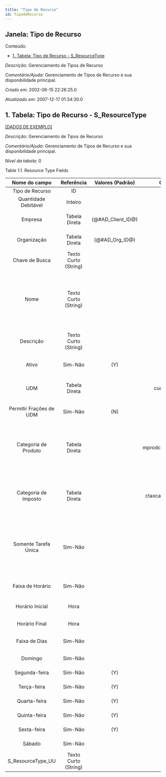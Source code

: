 ```yaml
---
title: "Tipo de Recurso"
id: TipodeRecurso
---
```

<div id="d243174e1" class="section chapter">

<div class="titlepage">

<div>

<div>

## Janela: Tipo de Recurso

</div>

</div>

</div>

<div class="toc">

<div class="toc-title">

Conteúdo:

</div>

  - <span class="section">[1. Tabela: Tipo de Recurso -
    S\_ResourceType](#d243174e22)</span>

</div>

<span class="emphasis">*Descrição:* </span> Gerenciamento de Tipos de
Recurso

<span class="emphasis">*Comentário/Ajuda:* </span>Gerenciamento de Tipos
de Recurso e sua disponibilidade principal.

<span class="emphasis"> *Criado em:* </span>2002-06-15 22:26:25.0

<span class="emphasis">*Atualizado em:* </span>2007-12-17 01:34:30.0

<div id="d243174e22" class="section section">

<div class="titlepage">

<div>

<div>

## 1. Tabela: Tipo de Recurso - S\_ResourceType

</div>

</div>

</div>

[\[DADOS DE EXEMPLO\]](data/S_ResourceType_data)

<span class="emphasis">*Descrição:*</span> Gerenciamento de Tipos de
Recurso

<span class="emphasis">*Comentário/Ajuda:* </span> Gerenciamento de
Tipos de Recurso e sua disponibilidade principal.

<span class="emphasis">*Nível da tabela:* </span>0

</div>

<div id="d243174e39" class="table">

<div class="table-title">

Table 1.1. Resource Type
Fields

</div>

<div class="table-contents">

|      Nome do campo      |      Referência      |   Valores (Padrão)   |       Chave restritiva       |                Regra de validação                |                            Descrição                             |                                                                  Comentário/Ajuda                                                                  |
| :---------------------: | :------------------: | :------------------: | :--------------------------: | :----------------------------------------------: | :--------------------------------------------------------------: | :------------------------------------------------------------------------------------------------------------------------------------------------: |
|     Tipo de Recurso     |          ID          |                      |                              |                                                  |                                                                  |                                                                                                                                                    |
|  Quantidade Debitável   |       Inteiro        |                      |                              |                                                  |                                                                  |                                                                                                                                                    |
|         Empresa         |    Tabela Direta     | (@\#AD\_Client\_ID@) |                              |        AD\_Client.AD\_Client\_ID \< \> 0         |                (semelhante ao primeiro relatório)                |                                                                (ver o mesmo acima)                                                                 |
|       Organização       |    Tabela Direta     |  (@\#AD\_Org\_ID@)   |                              | (AD\_Org.IsSummary='N' OR AD\_Org.AD\_Org\_ID=0) |                (semelhante ao primeiro relatório)                |                                                                (ver o mesmo acima)                                                                 |
|     Chave de Busca      | Texto Curto (String) |                      |                              |                                                  |                (semelhante ao primeiro relatório)                |                                                                (ver o mesmo acima)                                                                 |
|          Nome           | Texto Curto (String) |                      |                              |                                                  |              Alphanumeric identifier of the entity               |    The name of an entity (record) is used as an default search option in addition to the search key. The name is up to 60 characters in length.    |
|        Descrição        | Texto Curto (String) |                      |                              |                                                  |             Optional short description of the record             |                                                    A description is limited to 255 characters.                                                     |
|          Ativo          |       Sim-Não        |         (Y)          |                              |                                                  |                (semelhante ao primeiro relatório)                |                                                                (ver o mesmo acima)                                                                 |
|           UDM           |    Tabela Direta     |                      |     cuom\_sresourcetype      |                                                  |                         Unit of Measure                          |                                               The UOM defines a unique non monetary Unit of Measure                                                |
| Permitir Frações de UDM |       Sim-Não        |         (N)          |                              |                                                  |                 Allow Unit of Measure Fractions                  |                                                      If allowed, you can enter UoM Fractions                                                       |
|  Categoria de Produto   |    Tabela Direta     |                      | mprodcategory\_sresourcetype |                                                  |                      Category of a Product                       |                   Identifies the category which this product belongs to. Product categories are used for pricing and selection.                    |
|  Categoria de Imposto   |    Tabela Direta     |                      | ctaxcategory\_sresourcetype  |                                                  |                           Tax Category                           |                      The Tax Category provides a method of grouping similar taxes. For example, Sales Tax or Value Added Tax.                      |
|  Somente Tarefa Única   |       Sim-Não        |                      |                              |                                                  | Only one assignment at a time (no double-booking or overlapping) | If selected, you can only have one assignment for the resource at a single point in time. It is also not possible to have overlapping assignments. |
|    Faixa de Horário     |       Sim-Não        |                      |                              |                                                  |               Resource has time slot availability                |                                                    Resource is only available at certain times                                                     |
|     Horário Inicial     |         Hora         |                      |                              |                                                  |                    Time when timeslot starts                     |                                                            Starting time for time slots                                                            |
|      Horário Final      |         Hora         |                      |                              |                                                  |                     Time when timeslot ends                      |                                                             Ending time for time slots                                                             |
|      Faixa de Dias      |       Sim-Não        |                      |                              |                                                  |                Resource has day slot availability                |                                                     Resource is only available on certain days                                                     |
|         Domingo         |       Sim-Não        |                      |                              |                                                  |                       Available on Sundays                       |                                                                                                                                                    |
|      Segunda-feira      |       Sim-Não        |         (Y)          |                              |                                                  |                       Available on Mondays                       |                                                                                                                                                    |
|       Terça-feira       |       Sim-Não        |         (Y)          |                              |                                                  |                      Available on Tuesdays                       |                                                                                                                                                    |
|      Quarta-feira       |       Sim-Não        |         (Y)          |                              |                                                  |                     Available on Wednesdays                      |                                                                                                                                                    |
|      Quinta-feira       |       Sim-Não        |         (Y)          |                              |                                                  |                      Available on Thursdays                      |                                                                                                                                                    |
|       Sexta-feira       |       Sim-Não        |         (Y)          |                              |                                                  |                       Available on Fridays                       |                                                                                                                                                    |
|         Sábado          |       Sim-Não        |                      |                              |                                                  |                      Available on Saturday                       |                                                                                                                                                    |
|   S\_ResourceType\_UU   | Texto Curto (String) |                      |                              |                                                  |                                                                  |                                                                                                                                                    |

</div>

</div>

  

</div>
